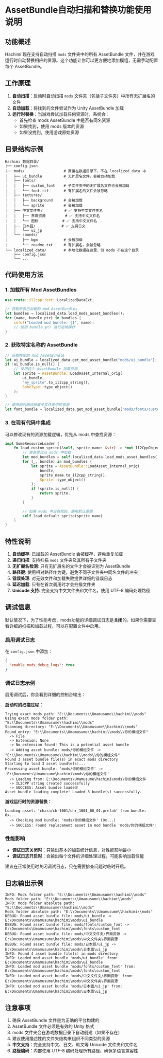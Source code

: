 # AssetBundle自动扫描和替换功能使用说明

## 功能概述

Hachimi 现在支持自动扫描 `mods` 文件夹中的所有 AssetBundle 文件，并在游戏运行时自动替换相应的资源。这个功能让你可以更方便地添加模组，无需手动配置每个 AssetBundle。

## 工作原理

1. **自动扫描**：启动时自动扫描 `mods` 文件夹（包括子文件夹）中所有无扩展名的文件
2. **自动加载**：将找到的文件尝试作为 Unity AssetBundle 加载
3. **运行时替换**：当游戏尝试加载任何资源时，系统会：
   - 首先检查 mods AssetBundle 中是否有同名资源
   - 如果找到，使用 mods 版本的资源
   - 如果没找到，使用游戏原始资源

## 目录结构示例

```
Hachimi 数据目录/
├── config.json
├── mods/                  # 直接在数据目录下，不在 localized_data 中
│   ├── ui_bundle          # 无扩展名文件，会被自动加载
│   ├── fonts/
│   │   ├── custom_font    # 子文件夹中的无扩展名文件也会被加载
│   │   └── font.ttf       # 有扩展名的文件会被忽略
│   ├── textures/
│   │   ├── background     # 会被加载
│   │   └── sprite         # 会被加载
│   ├── 中文文件夹/          # ✅ 支持中文文件夹名
│   │   ├── 界面资源         # ✅ 支持中文文件名
│   │   └── 图标           # ✅ 支持中文文件名
│   ├── 日本語/            # ✅ 支持日文
│   │   └── ui_jp         
│   └── sounds/
│       ├── bgm            # 会被加载
│       └── readme.txt     # 有扩展名，会被忽略
└── localized_data/        # 本地化数据在这里，但 mods 不在这个目录
    ├── config.json
    └── ...
```

## 代码使用方法

### 1. 加载所有 Mod AssetBundles

```rust
use crate::il2cpp::ext::LocalizedDataExt;

// 获取所有已加载的 mod AssetBundles
let bundles = localized_data.load_mods_asset_bundles();
for (name, bundle_ptr) in bundles {
    info!("Loaded mod bundle: {}", name);
    // 使用 bundle_ptr 进行后续操作
}
```

### 2. 获取特定名称的 AssetBundle

```rust
// 获取特定的 mod AssetBundle
let ui_bundle = localized_data.get_mod_asset_bundle("mods/ui_bundle");
if !ui_bundle.is_null() {
    // 使用这个 AssetBundle 加载资源
    let sprite = AssetBundle::LoadAsset_Internal_orig(
        ui_bundle, 
        "my_sprite".to_il2cpp_string(), 
        SomeType::type_object()
    );
}

// 使用相对路径获取子文件夹中的资源
let font_bundle = localized_data.get_mod_asset_bundle("mods/fonts/custom_font");
```

### 3. 在现有代码中集成

可以修改现有的资源加载逻辑，优先从 mods 中查找资源：

```rust
impl SomeResourceLoader {
    fn load_custom_sprite(&self, sprite_name: &str) -> *mut Il2CppObject {
        // 首先尝试从 mods 中加载
        let mod_bundles = self.localized_data.load_mods_asset_bundles();
        for (_, bundle) in mod_bundles {
            let sprite = AssetBundle::LoadAsset_Internal_orig(
                bundle, 
                sprite_name.to_il2cpp_string(), 
                Sprite::type_object()
            );
            if !sprite.is_null() {
                return sprite;
            }
        }
        
        // 如果 mods 中没有找到，使用默认逻辑
        self.load_default_sprite(sprite_name)
    }
}
```

## 特性说明

1. **自动缓存**: 已加载的 AssetBundle 会被缓存，避免重复加载
2. **递归扫描**: 支持扫描 `mods` 文件夹及其所有子文件夹
3. **无扩展名检测**: 只有无扩展名的文件才会被识别为 AssetBundle
4. **路径键**: 使用相对路径作为键，避免不同子文件夹中同名文件的冲突
5. **错误处理**: 对无效文件和加载失败提供详细的错误日志
6. **延迟加载**: 只有在首次调用时才会扫描文件夹
7. **Unicode 支持**: 完全支持中文文件夹和文件名，使用 UTF-8 编码处理路径

## 调试信息

默认情况下，为了性能考虑，mods功能的详细调试日志是**关闭**的。如果你需要查看详细的扫描和加载过程，可以在配置文件中启用。

### 启用调试日志

在 `config.json` 中添加：
```json
{
  "enable_mods_debug_logs": true
}
```

### 调试日志示例

启用调试后，你会看到详细的控制台输出：

**启动时的扫描过程：**
```
Trying exact mods path: "E:\\Documents\\Umamusume\\hachimi\\mods"
Using exact mods folder path: "E:\\Documents\\Umamusume\\hachimi\\mods"
Scanning directory: "E:\\Documents\\Umamusume\\hachimi\\mods"
Found entry: "E:\\Documents\\Umamusume\\hachimi\\mods\\你的模组文件"
  -> File
  -> Extension: None
  -> No extension found! This is a potential asset bundle
  -> Adding asset bundle: mods/你的模组文件 -> "E:\\Documents\\Umamusume\\hachimi\\mods\\你的模组文件"
Found 3 asset bundle file(s) in exact mods directory
Starting to load 3 asset bundle(s)...
Processing asset bundle: 'mods/你的模组文件' -> 'E:\Documents\Umamusume\hachimi\mods\你的模组文件'
  -> Loading from: E:\Documents\Umamusume\hachimi\mods\你的模组文件
  -> IL2CPP string created successfully
  -> SUCCESS: Asset bundle loaded!
Asset bundle loading complete! Loaded 3 bundle(s) successfully.
```

**游戏运行时的资源替换：**
```
Loading asset: 'chara/chr1001/chr_1001_00_01.prefab' from bundle: 0x...
  -> Checking mod bundle: 'mods/你的模组文件' (0x...)
  -> SUCCESS: Found replacement asset in mod bundle 'mods/你的模组文件'!
```

### 性能影响

- **调试日志关闭时**：只输出基本的加载统计信息，对性能影响最小
- **调试日志开启时**：会输出每个文件的详细处理过程，可能影响加载性能

建议在正常使用时关闭调试日志，只在需要排查问题时临时开启。

## 日志输出示例

```
INFO: Mods folder path: "E:\\Documents\\Umamusume\\hachimi\\mods"
Mods folder path: "E:\\Documents\\Umamusume\\hachimi\\mods"
INFO: Mods folder absolute path: "E:\\Documents\\Umamusume\\hachimi\\mods"
Mods folder absolute path: "E:\\Documents\\Umamusume\\hachimi\\mods"
DEBUG: Found asset bundle file: mods/ui_bundle -> E:\Documents\Umamusume\hachimi\mods\ui_bundle
DEBUG: Found asset bundle file: mods/fonts/custom_font -> E:\Documents\Umamusume\hachimi\mods\fonts\custom_font
DEBUG: Found asset bundle file: mods/中文文件夹/界面资源 -> E:\Documents\Umamusume\hachimi\mods\中文文件夹\界面资源
DEBUG: Found asset bundle file: mods/日本語/ui_jp -> E:\Documents\Umamusume\hachimi\mods\日本語\ui_jp
INFO: Found 4 asset bundle file(s) in mods directory
INFO: Loaded mod asset bundle 'mods/ui_bundle' from: E:\Documents\Umamusume\hachimi\mods\ui_bundle
INFO: Loaded mod asset bundle 'mods/fonts/custom_font' from: E:\Documents\Umamusume\hachimi\mods\fonts\custom_font
INFO: Loaded mod asset bundle 'mods/中文文件夹/界面资源' from: E:\Documents\Umamusume\hachimi\mods\中文文件夹\界面资源
INFO: Loaded mod asset bundle 'mods/日本語/ui_jp' from: E:\Documents\Umamusume\hachimi\mods\日本語\ui_jp
```

## 注意事项

1. 确保 AssetBundle 文件是为正确的平台构建的
2. AssetBundle 文件必须是有效的 Unity 格式
3. mods 文件夹会在游戏数据目录下自动创建（如果不存在）
4. 建议使用描述性的文件夹结构来组织不同类型的资源
5. **中文支持**：完全支持中文、日文、韩文等 Unicode 文件夹和文件名
6. **路径编码**：内部使用 UTF-8 编码处理所有路径，确保多语言兼容性